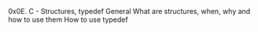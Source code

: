 0x0E. C - Structures, typedef
General
What are structures, when, why and how to use them
How to use typedef